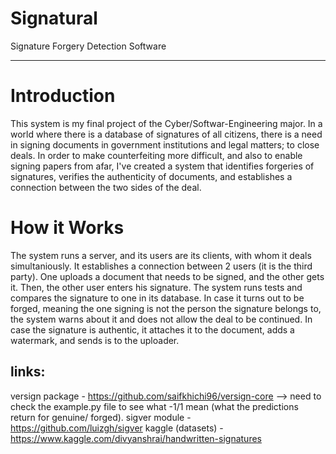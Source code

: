 # Signatural
Signature Forgery Detection Software
________________________________________________

# Introduction
This system is my final project of the Cyber/Softwar-Engineering major.
In a world where there is a database of signatures of all citizens, there is a need in signing documents in government institutions and legal matters; to close deals.
In order to make counterfeiting more difficult, and also to enable signing papers from afar, I've created a system that identifies forgeries of signatures, verifies the authenticity of documents, and establishes a connection between the two sides of the deal.

# How it Works
The system runs a server, and its users are its clients, with whom it deals simultaniously. It establishes a connection between 2 users (it is the third party). One uploads a document that needs to be signed, and the other gets it. Then, the other user enters his signature. The system runs tests and compares the signature to one in its database. In case it turns out to be forged, meaning the one signing is not the person the signature belongs to, the system warns about it and does not allow the deal to be continued. In case the signature is authentic, it attaches it to the document, adds a watermark, and sends is to the uploader.


links:
--
versign package - https://github.com/saifkhichi96/versign-core
--> need to check the example.py file to see what -1/1 mean (what the predictions return for genuine/ forged).
sigver module - https://github.com/luizgh/sigver
kaggle (datasets) - https://www.kaggle.com/divyanshrai/handwritten-signatures
